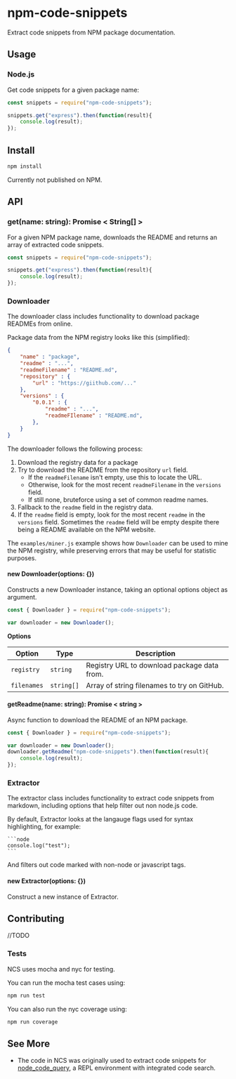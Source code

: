 # npm-code-snippets

Extract code snippets from NPM package documentation.

## Usage

### Node.js

Get code snippets for a given package name:

```js
const snippets = require("npm-code-snippets");

snippets.get("express").then(function(result){
	console.log(result);
});
```

 ## Install
 
 ```sh
 npm install
 ```

 Currently not published on NPM.

## API

### get(name: string): Promise < String[] >

For a given NPM package name, downloads the README and returns an array of extracted code snippets.


```js
const snippets = require("npm-code-snippets");

snippets.get("express").then(function(result){
	console.log(result);
});
```

### Downloader

The downloader class includes functionality to download package READMEs from online.

Package data from the NPM registry looks like this (simplified):

```json
{
    "name" : "package",
    "readme" : "...",
    "readmeFilename" : "README.md",
    "repository" : {
        "url" : "https://giithub.com/..."
    },
    "versions" : {
        "0.0.1" : {
            "readme" : "...",
            "readmeFIlename" : "README.md",
        },
    }
}
```

The downloader follows the following process:

1. Download the registry data for a package
2. Try to download the README from the repository `url` field.
    - If the `readmeFilename` isn't empty, use this to locate the URL.
    - Otherwise, look for the most recent `readmeFilename` in the `versions` field.
    - If still none, bruteforce using a set of common readme names.
3. Fallback to the `readme` field in the registry data.
4. If the `readme` field is empty, look for the most recent `readme` in the `versions` field. Sometimes the `readme` field will be empty despite there being a README available on the NPM website.

The `examples/miner.js` example shows how `Downloader` can be used to mine the NPM registry, while preserving errors that may be useful for statistic purposes.

#### new Downloader(options: {})

Constructs a new Downloader instance, taking an optional options object as argument.

```js
const { Downloader } = require("npm-code-snippets");

var downloader = new Downloader();
```

**Options**

|Option|Type|Description|
|-|-|-|
|`registry`|`string`|Registry URL to download package data from.
|`filenames`|`string[]`|Array of string filenames to try on GitHub.

#### getReadme(name: string): Promise < string >

Async function to download the README of an NPM package.

```js
const { Downloader } = require("npm-code-snippets");

var downloader = new Downloader();
downloader.getReadme("npm-code-snippets").then(function(result){
    console.log(result);
});
```

### Extractor

The extractor class includes functionality to extract code snippets from markdown, including options that help filter out non node.js code. 

By default, Extractor looks at the langauge flags used for syntax highlighting, for example:

````
```node
console.log("test");
```
````

And filters out code marked with non-node or javascript tags.

#### new Extractor(options: {})
Construct a new instance of Extractor.


## Contributing

//TODO

### Tests

NCS uses mocha and nyc for testing.

You can run the mocha test cases using:

```sh
npm run test
```

You can also run the nyc coverage using:

```sh 
npm run coverage
```

## See More

- The code in NCS was originally used to extract code snippets for [node_code_query](https://github.com/damorimRG/node_code_query), a REPL environment with integrated code search. 



<!-- 

## Install the CLI Application

To use the CLI command `npm-code-snippets` you will need to install the package globally.

```sh
npm install -g 
```

## Usage

### CLI:
```sh
npm-code-snippets [options] <package> 
```

## Node.js:
```node
//TODO
```
#
## API

### get(name : string, options : object) : Array

Given a package name, download and extract code snippets for that package. Returns an array of strings.

```node
//TODO
```

### extract(contents : string, options : object) : Array

Given a string of markdown, extract code snippets. Returns an array of strings.

```node
//TODO
```

-->
